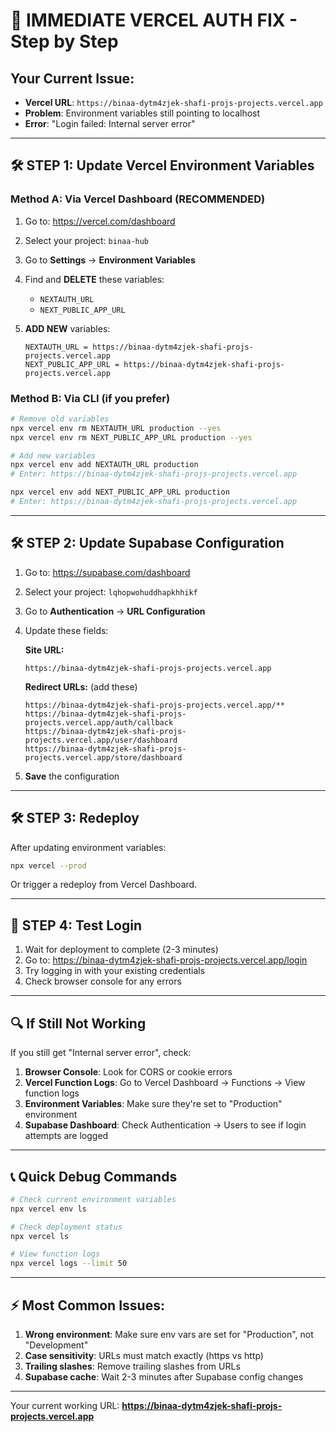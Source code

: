 # 🚨 IMMEDIATE VERCEL AUTH FIX - Step by Step

## Your Current Issue:
- **Vercel URL**: `https://binaa-dytm4zjek-shafi-projs-projects.vercel.app`
- **Problem**: Environment variables still pointing to localhost
- **Error**: "Login failed: Internal server error"

---

## 🛠️ STEP 1: Update Vercel Environment Variables

### Method A: Via Vercel Dashboard (RECOMMENDED)
1. Go to: https://vercel.com/dashboard
2. Select your project: `binaa-hub`
3. Go to **Settings** → **Environment Variables**
4. Find and **DELETE** these variables:
   - `NEXTAUTH_URL`
   - `NEXT_PUBLIC_APP_URL`

5. **ADD NEW** variables:
   ```
   NEXTAUTH_URL = https://binaa-dytm4zjek-shafi-projs-projects.vercel.app
   NEXT_PUBLIC_APP_URL = https://binaa-dytm4zjek-shafi-projs-projects.vercel.app
   ```

### Method B: Via CLI (if you prefer)
```bash
# Remove old variables
npx vercel env rm NEXTAUTH_URL production --yes
npx vercel env rm NEXT_PUBLIC_APP_URL production --yes

# Add new variables  
npx vercel env add NEXTAUTH_URL production
# Enter: https://binaa-dytm4zjek-shafi-projs-projects.vercel.app

npx vercel env add NEXT_PUBLIC_APP_URL production  
# Enter: https://binaa-dytm4zjek-shafi-projs-projects.vercel.app
```

---

## 🛠️ STEP 2: Update Supabase Configuration

1. Go to: https://supabase.com/dashboard
2. Select your project: `lqhopwohuddhapkhhikf`
3. Go to **Authentication** → **URL Configuration**
4. Update these fields:

   **Site URL:**
   ```
   https://binaa-dytm4zjek-shafi-projs-projects.vercel.app
   ```

   **Redirect URLs:** (add these)
   ```
   https://binaa-dytm4zjek-shafi-projs-projects.vercel.app/**
   https://binaa-dytm4zjek-shafi-projs-projects.vercel.app/auth/callback
   https://binaa-dytm4zjek-shafi-projs-projects.vercel.app/user/dashboard
   https://binaa-dytm4zjek-shafi-projs-projects.vercel.app/store/dashboard
   ```

5. **Save** the configuration

---

## 🛠️ STEP 3: Redeploy

After updating environment variables:
```bash
npx vercel --prod
```

Or trigger a redeploy from Vercel Dashboard.

---

## 🧪 STEP 4: Test Login

1. Wait for deployment to complete (2-3 minutes)
2. Go to: https://binaa-dytm4zjek-shafi-projs-projects.vercel.app/login
3. Try logging in with your existing credentials
4. Check browser console for any errors

---

## 🔍 If Still Not Working

If you still get "Internal server error", check:

1. **Browser Console**: Look for CORS or cookie errors
2. **Vercel Function Logs**: Go to Vercel Dashboard → Functions → View function logs
3. **Environment Variables**: Make sure they're set to "Production" environment
4. **Supabase Dashboard**: Check Authentication → Users to see if login attempts are logged

---

## 📞 Quick Debug Commands

```bash
# Check current environment variables
npx vercel env ls

# Check deployment status  
npx vercel ls

# View function logs
npx vercel logs --limit 50
```

---

## ⚡ Most Common Issues:

1. **Wrong environment**: Make sure env vars are set for "Production", not "Development"
2. **Case sensitivity**: URLs must match exactly (https vs http)
3. **Trailing slashes**: Remove trailing slashes from URLs
4. **Supabase cache**: Wait 2-3 minutes after Supabase config changes

---

Your current working URL: **https://binaa-dytm4zjek-shafi-projs-projects.vercel.app**
